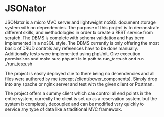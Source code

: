 # JSONator

JSONator is a micro MVC server and lightweight noSQL document storage system with no dependencies. The purpose of this project is to demonstrate different skills, and methodologies in order to create a REST service from scratch. The DBMS is complete with schema validation and has been implemented in a noSQL style. The DBMS currently is only offering the most basic of CRUD controls any references have to be done manually. Additionally tests were implemented using phpUnit. Give execution permissions and make sure phpunit is in path to run_tests.sh and run ./run_tests.sh
 
The project is easily deployed due to there being no dependencies and all files were authored by me (except /client/bower_components). Simply drop into any apache or nginx server and test with the given client or Postman.
 
The project offers a dummy client which can control all end points in the entire system, currently the client is set up as a reservation system, but the system is completely decoupled and can be modified very quickly to service any type of data like a traditional MVC framework.
